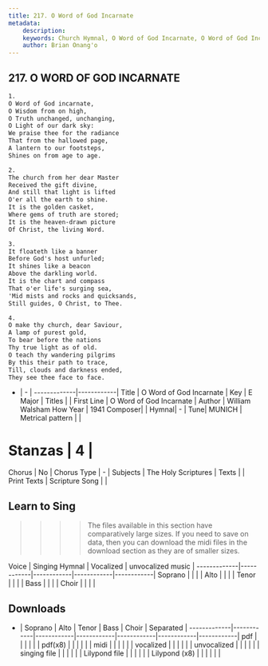 ```yaml
---
title: 217. O Word of God Incarnate
metadata:
    description: 
    keywords: Church Hymnal, O Word of God Incarnate, O Word of God Incarnate, 
    author: Brian Onang'o
---
```



## 217. O WORD OF GOD INCARNATE

```txt
1.
O Word of God incarnate, 
O Wisdom from on high, 
O Truth unchanged, unchanging, 
O Light of our dark sky: 
We praise thee for the radiance 
That from the hallowed page, 
A lantern to our footsteps, 
Shines on from age to age. 

2.
The church from her dear Master 
Received the gift divine, 
And still that light is lifted 
O'er all the earth to shine. 
It is the golden casket, 
Where gems of truth are stored; 
It is the heaven-drawn picture 
Of Christ, the living Word. 

3.
It floateth like a banner 
Before God's host unfurled; 
It shines like a beacon 
Above the darkling world. 
It is the chart and compass 
That o'er life's surging sea, 
'Mid mists and rocks and quicksands, 
Still guides, O Christ, to Thee. 

4.
O make thy church, dear Saviour, 
A lamp of purest gold, 
To bear before the nations 
Thy true light as of old. 
O teach thy wandering pilgrims 
By this their path to trace, 
Till, clouds and darkness ended, 
They see thee face to face.

```

- |   -  |
-------------|------------|
Title | O Word of God Incarnate |
Key | E Major |
Titles |  |
First Line | O Word of God Incarnate |
Author | William Walsham How
Year | 1941
Composer|  |
Hymnal|  - |
Tune| MUNICH |
Metrical pattern | |
# Stanzas | 4 |
Chorus | No |
Chorus Type | - |
Subjects | The Holy Scriptures |
Texts |  |
Print Texts | 
Scripture Song |  |
  
## Learn to Sing

>>>> The files available in this section have comparatively large sizes. If you need to save on data, then you can download the midi files in the download section as they are of smaller sizes.

Voice |  Singing Hymnal | Vocalized | unvocalized music |
-------------|------------|------------|------------|------------|
Soprano | | | |
Alto | | | |
Tenor | | | |
Bass | | | |
Choir | | | |

## Downloads

- |  Soprano | Alto | Tenor | Bass | Choir | Separated |
-------------|------------|------------|------------|------------|------------|------------|
pdf | | | | | |
pdf(x8) | | | | | |
midi | | | | | |
vocalized | | | | | |
unvocalized | | | | | |
singing file | | | | | |
Lilypond file | | | | | |
Lilypond (x8) | | | | | |
  